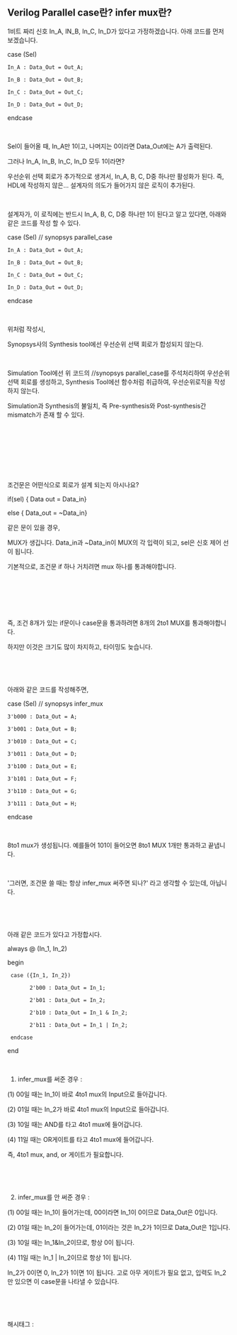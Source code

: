 ## Verilog Parallel case란? infer mux란?

1비트 짜리 신호 In_A, IN_B, In_C, In_D가 있다고 가정하겠습니다. 아래 코드를 먼저 보겠습니다.

case (Sel)

    In_A : Data_Out = Out_A;

    In_B : Data_Out = Out_B;

    In_C : Data_Out = Out_C;

    In_D : Data_Out = Out_D;

endcase

​

Sel이 들어올 때, In_A만 1이고, 나머지는 0이라면 Data_Out에는 A가 출력된다.

그러나 In_A, In_B, In_C, In_D 모두 1이라면?

우선순위 선택 회로가 추가적으로 생겨서, In_A, B, C, D중 하나만 활성화가 된다. 즉, HDL에 작성하지 않은... 설계자의 의도가 들어가지 않은 로직이 추가된다.

​

설계자가, 이 로직에는  반드시 In_A, B, C, D중 하나만 1이 된다고 알고 있다면, 아래와 같은 코드를 작성 할 수 있다. 

case (Sel) // synopsys parallel_case

    In_A : Data_Out = Out_A;

    In_B : Data_Out = Out_B;

    In_C : Data_Out = Out_C;

    In_D : Data_Out = Out_D;

endcase

​

위처럼 작성시, 

Synopsys사의 Synthesis tool에선 우선순위 선택 회로가 합성되지 않는다.

​

Simulation Tool에선 위 코드의 //synopsys parallel_case를 주석처리하여 우선순위 선택 회로를 생성하고, Synthesis Tool에선 함수처럼 취급하여, 우선순위로직을 작성하지 않는다.

Simulation과 Synthesis의 불일치, 즉 Pre-synthesis와 Post-synthesis간 mismatch가 존재 할 수 있다.

​

​

​

​

조건문은 어떤식으로 회로가 설계 되는지 아시나요?

if(sel) { Data out = Data_in}

else { Data_out = ~Data_in}

같은 문이 있을 경우,

MUX가 생깁니다. Data_in과 ~Data_in이 MUX의 각 입력이 되고, sel은 신호 제어 선이 됩니다. 

기본적으로, 조건문 if 하나 거치려면 mux 하나를 통과해야합니다.

​

​

​

즉, 조건 8개가 있는 if문이나 case문을 통과하려면 8개의 2to1 MUX를 통과해야합니다.

하지만 이것은 크기도 많이 차지하고, 타이밍도 늦습니다.

​

​

아래와 같은 코드를 작성해주면,

case (Sel) // synopsys infer_mux

    3'b000 : Data_Out = A;

    3'b001 : Data_Out = B;

    3'b010 : Data_Out = C;

    3'b011 : Data_Out = D;

    3'b100 : Data_Out = E;

    3'b101 : Data_Out = F;

    3'b110 : Data_Out = G;

    3'b111 : Data_Out = H;

endcase

​

8to1 mux가 생성됩니다. 예를들어 101이 들어오면 8to1 MUX 1개만 통과하고 끝냅니다.

​

'그러면, 조건문 쓸 때는 항상 infer_mux 써주면 되나?' 라고 생각할 수 있는데, 아닙니다.

​

​

아래 같은 코드가 있다고 가정합시다.

always @ (In_1, In_2)

begin

     case ({In_1, In_2})

           2'b00 : Data_Out = In_1;

           2'b01 : Data_Out = In_2;

           2'b10 : Data_Out = In_1 & In_2;

           2'b11 : Data_Out = In_1 | In_2;

     endcase

end

​

1. infer_mux를 써준 경우 :

(1) 00일 때는 In_1이 바로 4to1 mux의 Input으로 들아갑니다.

(2) 01일 때는 In_2가 바로 4to1 mux의 Input으로 들아갑니다.

(3) 10일 때는 AND를 타고 4to1 mux에 들어갑니다.

(4) 11일 때는 OR게이트를 타고 4to1 mux에 들어갑니다.

즉, 4to1 mux, and, or 게이트가 필요합니다.

​

​

2. infer_mux를 안 써준 경우 :

(1) 00일 때는 In_1이 들어가는데, 00이라면 In_1이 0이므로 Data_Out은 0입니다.

(2) 01일 때는 In_2이 들어가는데, 01이라는 것은 In_2가 1이므로 Data_Out은 1입니다.

(3) 10일 때는 In_1&In_2이므로, 항상 0이 됩니다.

(4) 11일 때는 In_1 | In_2이므로 항상 1이 됩니다.

In_2가 0이면 0, In_2가 1이면 1이 됩니다. 고로 아무 게이트가 필요 없고, 입력도 In_2만 있으면 이 case문을 나타낼 수 있습니다.

​

​

 해시태그 : 